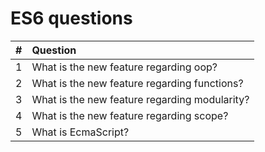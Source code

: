 # ES6 questions

| #   | Question                                      |
| :-- | :-------------------------------------------- |
| 1   | What is the new feature regarding oop?        |
| 2   | What is the new feature regarding functions?  |
| 3   | What is the new feature regarding modularity? |
| 4   | What is the new feature regarding scope?      |
| 5   | What is EcmaScript?                           |
